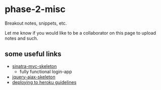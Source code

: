 # phase-2-misc

Breakout notes, snippets, etc.

Let me know if you would like to be a collaborator on this page to upload notes and such.

## some useful links

* [sinatra-mvc-skeleton](https://github.com/parkyngj/sinatra-mvc-skeleton)
  * fully functional login-app
* [jquery-ajax-skeleton](https://github.com/pongo-pygmaeus/jquery_ajax_skeleton)
* [deploying to heroku guidelines](https://github.com/parkyngj/phase-2-misc/blob/master/heroku-tips.md)
